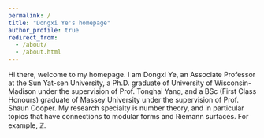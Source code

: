 ```yaml
---
permalink: /
title: "Dongxi Ye's homepage"
author_profile: true
redirect_from: 
  - /about/
  - /about.html
---
```


Hi there, welcome to my homepage. I am Dongxi Ye, an Associate Professor at the Sun Yat-sen University, a Ph.D. graduate of University of Wisconsin-Madison under the supervision of Prof. Tonghai Yang, and a BSc (First Class Honours) graduate of Massey University under the supervision of Prof. Shaun Cooper. My research specialty is number theory, and in particular topics that have connections to modular forms and Riemann surfaces. For example, $\mathbb{Z}$.
